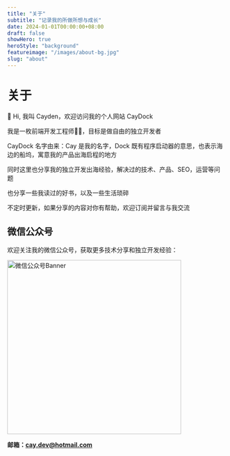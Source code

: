 ```yaml
---
title: "关于"
subtitle: "记录我的所做所想与成长"
date: 2024-01-01T00:00:00+08:00
draft: false
showHero: true
heroStyle: "background"
featureimage: "/images/about-bg.jpg"
slug: "about"
---
```


# 关于

👋 Hi, 我叫 Cayden，欢迎访问我的个人网站 CayDock

我是一枚前端开发工程师👨‍💻，目标是做自由的独立开发者

CayDock 名字由来：Cay 是我的名字，Dock 既有程序启动器的意思，也表示海边的船坞，寓意我的产品出海启程的地方

同时这里也分享我的独立开发出海经验，解决过的技术、产品、SEO，运营等问题

也分享一些我读过的好书，以及一些生活琐碎

不定时更新，如果分享的内容对你有帮助，欢迎订阅并留言与我交流

## 微信公众号

欢迎关注我的微信公众号，获取更多技术分享和独立开发经验：

<img src="/images/wechat_banner.png" alt="微信公众号Banner" style="width: 400px; height: auto;">

**邮箱：cay.dev@hotmail.com**
